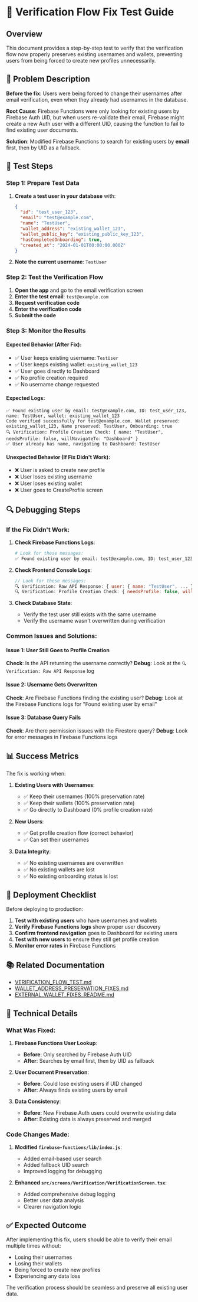 # 🔐 **Verification Flow Fix Test Guide**

## **Overview**

This document provides a step-by-step test to verify that the verification flow now properly preserves existing usernames and wallets, preventing users from being forced to create new profiles unnecessarily.

## **🚨 Problem Description**

**Before the fix**: Users were being forced to change their usernames after email verification, even when they already had usernames in the database.

**Root Cause**: Firebase Functions were only looking for existing users by Firebase Auth UID, but when users re-validate their email, Firebase might create a new Auth user with a different UID, causing the function to fail to find existing user documents.

**Solution**: Modified Firebase Functions to search for existing users by **email** first, then by UID as a fallback.

## **🧪 Test Steps**

### **Step 1: Prepare Test Data**

1. **Create a test user in your database** with:
   ```json
   {
     "id": "test_user_123",
     "email": "test@example.com",
     "name": "TestUser",
     "wallet_address": "existing_wallet_123",
     "wallet_public_key": "existing_public_key_123",
     "hasCompletedOnboarding": true,
     "created_at": "2024-01-01T00:00:00.000Z"
   }
   ```

2. **Note the current username**: `TestUser`

### **Step 2: Test the Verification Flow**

1. **Open the app** and go to the email verification screen
2. **Enter the test email**: `test@example.com`
3. **Request verification code**
4. **Enter the verification code**
5. **Submit the code**

### **Step 3: Monitor the Results**

#### **Expected Behavior (After Fix)**:
- ✅ User keeps existing username: `TestUser`
- ✅ User keeps existing wallet: `existing_wallet_123`
- ✅ User goes directly to Dashboard
- ✅ No profile creation required
- ✅ No username change requested

#### **Expected Logs**:
```
✅ Found existing user by email: test@example.com, ID: test_user_123, name: TestUser, wallet: existing_wallet_123
Code verified successfully for test@example.com. Wallet preserved: existing_wallet_123, Name preserved: TestUser, Onboarding: true
🔍 Verification: Profile Creation Check: { name: "TestUser", needsProfile: false, willNavigateTo: "Dashboard" }
✅ User already has name, navigating to Dashboard: TestUser
```

#### **Unexpected Behavior (If Fix Didn't Work)**:
- ❌ User is asked to create new profile
- ❌ User loses existing username
- ❌ User loses existing wallet
- ❌ User goes to CreateProfile screen

## **🔍 Debugging Steps**

### **If the Fix Didn't Work:**

1. **Check Firebase Functions Logs**:
   ```bash
   # Look for these messages:
   ✅ Found existing user by email: test@example.com, ID: test_user_123, name: TestUser, wallet: existing_wallet_123
   ```

2. **Check Frontend Console Logs**:
   ```javascript
   // Look for these messages:
   🔍 Verification: Raw API Response: { user: { name: "TestUser", ... } }
   🔍 Verification: Profile Creation Check: { needsProfile: false, willNavigateTo: "Dashboard" }
   ```

3. **Check Database State**:
   - Verify the test user still exists with the same username
   - Verify the username wasn't overwritten during verification

### **Common Issues and Solutions:**

#### **Issue 1: User Still Goes to Profile Creation**
**Check**: Is the API returning the username correctly?
**Debug**: Look at the `🔍 Verification: Raw API Response` log

#### **Issue 2: Username Gets Overwritten**
**Check**: Are Firebase Functions finding the existing user?
**Debug**: Look at the Firebase Functions logs for "Found existing user by email"

#### **Issue 3: Database Query Fails**
**Check**: Are there permission issues with the Firestore query?
**Debug**: Look for error messages in Firebase Functions logs

## **📊 Success Metrics**

The fix is working when:

1. **Existing Users with Usernames**:
   - ✅ Keep their usernames (100% preservation rate)
   - ✅ Keep their wallets (100% preservation rate)
   - ✅ Go directly to Dashboard (0% profile creation rate)

2. **New Users**:
   - ✅ Get profile creation flow (correct behavior)
   - ✅ Can set their usernames

3. **Data Integrity**:
   - ✅ No existing usernames are overwritten
   - ✅ No existing wallets are lost
   - ✅ No existing onboarding status is lost

## **🚀 Deployment Checklist**

Before deploying to production:

1. **Test with existing users** who have usernames and wallets
2. **Verify Firebase Functions logs** show proper user discovery
3. **Confirm frontend navigation** goes to Dashboard for existing users
4. **Test with new users** to ensure they still get profile creation
5. **Monitor error rates** in Firebase Functions

## **📚 Related Documentation**

- [VERIFICATION_FLOW_TEST.md](./VERIFICATION_FLOW_TEST.md)
- [WALLET_ADDRESS_PRESERVATION_FIXES.md](./WALLET_ADDRESS_PRESERVATION_FIXES.md)
- [EXTERNAL_WALLET_FIXES_README.md](./EXTERNAL_WALLET_FIXES_README.md)

## **🔧 Technical Details**

### **What Was Fixed**:

1. **Firebase Functions User Lookup**:
   - **Before**: Only searched by Firebase Auth UID
   - **After**: Searches by email first, then by UID as fallback

2. **User Document Preservation**:
   - **Before**: Could lose existing users if UID changed
   - **After**: Always finds existing users by email

3. **Data Consistency**:
   - **Before**: New Firebase Auth users could overwrite existing data
   - **After**: Existing data is always preserved and merged

### **Code Changes Made**:

1. **Modified `firebase-functions/lib/index.js`**:
   - Added email-based user search
   - Added fallback UID search
   - Improved logging for debugging

2. **Enhanced `src/screens/Verification/VerificationScreen.tsx`**:
   - Added comprehensive debug logging
   - Better user data analysis
   - Clearer navigation logic

## **✅ Expected Outcome**

After implementing this fix, users should be able to verify their email multiple times without:
- Losing their usernames
- Losing their wallets
- Being forced to create new profiles
- Experiencing any data loss

The verification process should be seamless and preserve all existing user data. 
